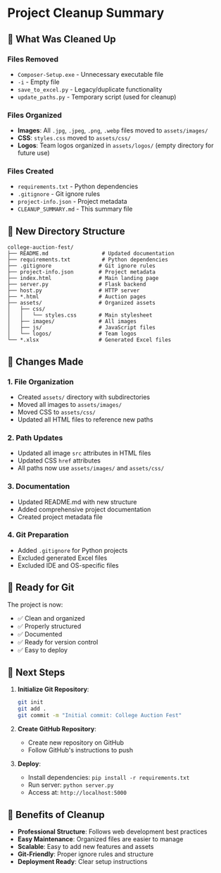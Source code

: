 # Project Cleanup Summary

## 🧹 What Was Cleaned Up

### Files Removed
- `Composer-Setup.exe` - Unnecessary executable file
- `-i` - Empty file
- `save_to_excel.py` - Legacy/duplicate functionality
- `update_paths.py` - Temporary script (used for cleanup)

### Files Organized
- **Images**: All `.jpg`, `.jpeg`, `.png`, `.webp` files moved to `assets/images/`
- **CSS**: `styles.css` moved to `assets/css/`
- **Logos**: Team logos organized in `assets/logos/` (empty directory for future use)

### Files Created
- `requirements.txt` - Python dependencies
- `.gitignore` - Git ignore rules
- `project-info.json` - Project metadata
- `CLEANUP_SUMMARY.md` - This summary file

## 📁 New Directory Structure

```
college-auction-fest/
├── README.md                 # Updated documentation
├── requirements.txt          # Python dependencies
├── .gitignore               # Git ignore rules
├── project-info.json        # Project metadata
├── index.html               # Main landing page
├── server.py                # Flask backend
├── host.py                  # HTTP server
├── *.html                   # Auction pages
├── assets/                  # Organized assets
│   ├── css/
│   │   └── styles.css       # Main stylesheet
│   ├── images/              # All images
│   ├── js/                  # JavaScript files
│   └── logos/               # Team logos
└── *.xlsx                   # Generated Excel files
```

## 🔧 Changes Made

### 1. File Organization
- Created `assets/` directory with subdirectories
- Moved all images to `assets/images/`
- Moved CSS to `assets/css/`
- Updated all HTML files to reference new paths

### 2. Path Updates
- Updated all image `src` attributes in HTML files
- Updated CSS `href` attributes
- All paths now use `assets/images/` and `assets/css/`

### 3. Documentation
- Updated README.md with new structure
- Added comprehensive project documentation
- Created project metadata file

### 4. Git Preparation
- Added `.gitignore` for Python projects
- Excluded generated Excel files
- Excluded IDE and OS-specific files

## 🚀 Ready for Git

The project is now:
- ✅ Clean and organized
- ✅ Properly structured
- ✅ Documented
- ✅ Ready for version control
- ✅ Easy to deploy

## 📝 Next Steps

1. **Initialize Git Repository**:
   ```bash
   git init
   git add .
   git commit -m "Initial commit: College Auction Fest"
   ```

2. **Create GitHub Repository**:
   - Create new repository on GitHub
   - Follow GitHub's instructions to push

3. **Deploy**:
   - Install dependencies: `pip install -r requirements.txt`
   - Run server: `python server.py`
   - Access at: `http://localhost:5000`

## 🎯 Benefits of Cleanup

- **Professional Structure**: Follows web development best practices
- **Easy Maintenance**: Organized files are easier to manage
- **Scalable**: Easy to add new features and assets
- **Git-Friendly**: Proper ignore rules and structure
- **Deployment Ready**: Clear setup instructions
